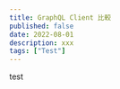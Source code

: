 ```yaml
---
title: GraphQL Client 比較
published: false
date: 2022-08-01
description: xxx
tags: ["Test"]
---
```


test
